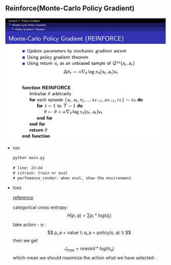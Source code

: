 ## Reinforce(Monte-Carlo Policy Gradient)

![reinforce](../image/reinforce.png)



- run

  ```
  python main.py
  
  # line: 23~24
  # istrain: train or eval
  # perfomance_render: when eval, show the environment
  ```



- loss

  [reference](https://github.com/rlcode/reinforcement-learning/blob/master/2-cartpole/3-reinforce/cartpole_reinforce.py) 

  categorical cross entropy:
  $$
  H(p, q) = \sum{p_i*log(q_i)}
  $$
  take action - $a$ :
  $$
  p_a = value \\
  q_a = policy(s, a) \\
  $$
  then we get
  $$
  J_{max} = reward * log(\pi_a)
  $$
  which mean we should maximize the action what we have selected .

​		